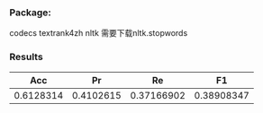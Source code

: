 ### Package:
codecs textrank4zh nltk
需要下载nltk.stopwords

### Results
| Acc | Pr | Re | F1 |
| - | - | - | - |
| 0.6128314 | 0.4102615 | 0.37166902 | 0.38908347 | 